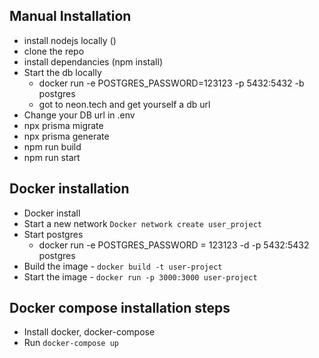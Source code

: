 

## Manual Installation 
  - install nodejs locally ()
  - clone the repo
  - install dependancies (npm install)
  - Start the db locally
     - docker run -e POSTGRES_PASSWORD=123123 -p 5432:5432 -b  postgres
     - got to neon.tech and get yourself a db url
  - Change your DB url in .env
  - npx prisma migrate
  - npx prisma generate
  - npm run build
  - npm run start


## Docker installation
- Docker install
- Start a new network `Docker network create user_project`
- Start postgres 
   - docker run -e POSTGRES_PASSWORD = 123123 -d -p 5432:5432 postgres
- Build the image - `docker build -t user-project`
- Start the image - `docker run -p 3000:3000 user-project`



## Docker compose installation steps
  - Install docker, docker-compose
  - Run `docker-compose up`